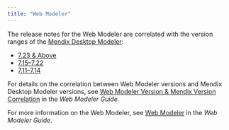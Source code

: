 ```yaml
---
title: "Web Modeler"
---
```


The release notes for the Web Modeler are correlated with the version ranges of the [Mendix Desktop Modeler](../desktop-modeler/index): 

* [7.23 & Above](7.23-and-above)
* [7.15–7.22](7.15-7.22)
* [7.11–7.14](7.11-7.14)

For details on the correlation between Web Modeler versions and Mendix Desktop Modeler versions, see [Web Modeler Version & Mendix Version Correlation](/web-modeler/general-versions-wm) in the *Web Modeler Guide*.

For more information on the Web Modeler, see [Web Modeler](/web-modeler) in the *Web Modeler Guide*.
